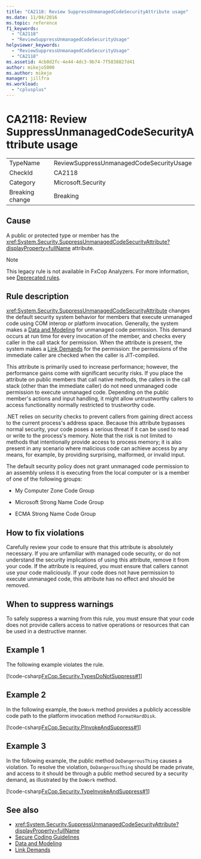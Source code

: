 ```yaml
---
title: "CA2118: Review SuppressUnmanagedCodeSecurityAttribute usage"
ms.date: 11/04/2016
ms.topic: reference
f1_keywords:
  - "CA2118"
  - "ReviewSuppressUnmanagedCodeSecurityUsage"
helpviewer_keywords:
  - "ReviewSuppressUnmanagedCodeSecurityUsage"
  - "CA2118"
ms.assetid: 4cb8d2fc-4e44-4dc3-9b74-7f5838827d41
author: mikejo5000
ms.author: mikejo
manager: jillfra
ms.workload:
  - "cplusplus"
---
```

# CA2118: Review SuppressUnmanagedCodeSecurityAttribute usage

|||
|-|-|
|TypeName|ReviewSuppressUnmanagedCodeSecurityUsage|
|CheckId|CA2118|
|Category|Microsoft.Security|
|Breaking change|Breaking|

## Cause
A public or protected type or member has the <xref:System.Security.SuppressUnmanagedCodeSecurityAttribute?displayProperty=fullName> attribute.

> [!NOTE]
> This legacy rule is not available in FxCop Analyzers. For more information, see [Deprecated rules](fxcop-rule-port-status.md#deprecated-rules).

## Rule description

<xref:System.Security.SuppressUnmanagedCodeSecurityAttribute> changes the default security system behavior for members that execute unmanaged code using COM interop or platform invocation. Generally, the system makes a [Data and Modeling](/dotnet/framework/data/index) for unmanaged code permission. This demand occurs at run time for every invocation of the member, and checks every caller in the call stack for permission. When the attribute is present, the system makes a [Link Demands](/dotnet/framework/misc/link-demands) for the permission: the permissions of the immediate caller are checked when the caller is JIT-compiled.

This attribute is primarily used to increase performance; however, the performance gains come with significant security risks. If you place the attribute on public members that call native methods, the callers in the call stack (other than the immediate caller) do not need unmanaged code permission to execute unmanaged code. Depending on the public member's actions and input handling, it might allow untrustworthy callers to access functionality normally restricted to trustworthy code.

.NET relies on security checks to prevent callers from gaining direct access to the current process's address space. Because this attribute bypasses normal security, your code poses a serious threat if it can be used to read or write to the process's memory. Note that the risk is not limited to methods that intentionally provide access to process memory; it is also present in any scenario where malicious code can achieve access by any means, for example, by providing surprising, malformed, or invalid input.

The default security policy does not grant unmanaged code permission to an assembly unless it is executing from the local computer or is a member of one of the following groups:

- My Computer Zone Code Group

- Microsoft Strong Name Code Group

- ECMA Strong Name Code Group

## How to fix violations

Carefully review your code to ensure that this attribute is absolutely necessary. If you are unfamiliar with managed code security, or do not understand the security implications of using this attribute, remove it from your code. If the attribute is required, you must ensure that callers cannot use your code maliciously. If your code does not have permission to execute unmanaged code, this attribute has no effect and should be removed.

## When to suppress warnings

To safely suppress a warning from this rule, you must ensure that your code does not provide callers access to native operations or resources that can be used in a destructive manner.

## Example 1

The following example violates the rule.

[!code-csharp[FxCop.Security.TypesDoNotSuppress#1](../code-quality/codesnippet/CSharp/ca2118-review-suppressunmanagedcodesecurityattribute-usage_1.cs)]

## Example 2

In the following example, the `DoWork` method provides a publicly accessible code path to the platform invocation method `FormatHardDisk`.

[!code-csharp[FxCop.Security.PInvokeAndSuppress#1](../code-quality/codesnippet/CSharp/ca2118-review-suppressunmanagedcodesecurityattribute-usage_2.cs)]

## Example 3

In the following example, the public method `DoDangerousThing` causes a violation. To resolve the violation, `DoDangerousThing` should be made private, and access to it should be through a public method secured by a security demand, as illustrated by the `DoWork` method.

[!code-csharp[FxCop.Security.TypeInvokeAndSuppress#1](../code-quality/codesnippet/CSharp/ca2118-review-suppressunmanagedcodesecurityattribute-usage_3.cs)]

## See also

- <xref:System.Security.SuppressUnmanagedCodeSecurityAttribute?displayProperty=fullName>
- [Secure Coding Guidelines](/dotnet/standard/security/secure-coding-guidelines)
- [Data and Modeling](/dotnet/framework/data/index)
- [Link Demands](/dotnet/framework/misc/link-demands)
